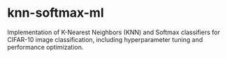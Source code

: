 # knn-softmax-ml
Implementation of K-Nearest Neighbors (KNN) and Softmax classifiers for CIFAR-10 image classification, including hyperparameter tuning and performance optimization.
